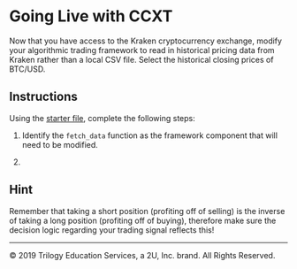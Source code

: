 # Going Live with CCXT

Now that you have access to the Kraken cryptocurrency exchange, modify your algorithmic trading framework to read in historical pricing data from Kraken rather than a local CSV file. Select the historical closing prices of BTC/USD.

## Instructions

Using the [starter file](Unsolved/ninja_trader_v2.py), complete the following steps:

1. Identify the `fetch_data` function as the framework component that will need to be modified.

2. 

## Hint

Remember that taking a short position (profiting off of selling) is the inverse of taking a long position (profiting off of buying), therefore make sure the decision logic regarding your trading signal reflects this!

---

© 2019 Trilogy Education Services, a 2U, Inc. brand. All Rights Reserved.
